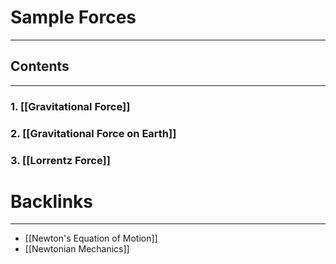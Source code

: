 #  Sample Forces
---

## Contents
---
### 1. [[Gravitational Force]]
### 2. [[Gravitational Force on Earth]]

### 3. [[Lorrentz Force]]

# Backlinks
---
- [[Newton's Equation of Motion]]
- [[Newtonian Mechanics]]
